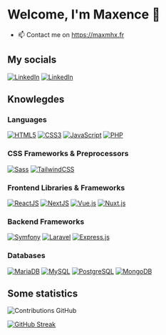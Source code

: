# Welcome, I'm Maxence 👋

- 📫 Contact me on <https://maxmhx.fr>

## My socials

[![LinkedIn](https://img.shields.io/badge/-GitHub-000?&logo=GitHub&logoColor=FFF)](https://github.com/MaxenceMahieux)
[![LinkedIn](https://img.shields.io/badge/-LinkedIn-000?&logo=LinkedIn&logoColor=0A66C2)](https://linkedin.com/in/maxence-mahieux)
## Knowlegdes

### Languages
[![HTML5](https://img.shields.io/badge/-HTML5-000?&logo=HTML5&logoColor=E34F26)](https://www.w3.org/html/)
[![CSS3](https://img.shields.io/badge/-CSS3-000?&logo=CSS3&logoColor=1572B6)](https://developer.mozilla.org/fr/docs/Web/CSS)
[![JavaScript](https://img.shields.io/badge/-JavaScript-000?&logo=JavaScript&logoColor=F7DF1E)](https://developer.mozilla.org/en-US/docs/Web/JavaScript)
[![PHP](https://img.shields.io/badge/-PHP-000?&logo=PHP&logoColor=777BB4)](https://www.php.net)

### CSS Frameworks & Preprocessors
[![Sass](https://img.shields.io/badge/-Sass-000?&logo=Sass&logoColor=CC6699)](https://sass-lang.com)
[![TailwindCSS](https://img.shields.io/badge/-TailwindCSS-000?&logo=TailwindCSS&logoColor=38BDF8)](https://tailwindcss.com)

### Frontend Libraries & Frameworks
[![ReactJS](https://img.shields.io/badge/-React-000?&logo=React&logoColor=58C4DC)](https://fr.legacy.reactjs.org/)
[![NextJS](https://img.shields.io/badge/-Next.js-000?&logo=Next.js&logoColor=white)](https://nextjs.org/)
[![Vue.js](https://img.shields.io/badge/-Vue.js-000?&logo=Vue.js&logoColor=4FC08D)](https://vuejs.org/)
[![Nuxt.js](https://img.shields.io/badge/-Nuxt.js-000?&logo=Nuxt.js&logoColor=00DC82)](https://nuxtjs.org/)

### Backend Frameworks
[![Symfony](https://img.shields.io/badge/-Symfony-000?&logo=Symfony&logoColor=white)](https://symfony.com/)
[![Laravel](https://img.shields.io/badge/-Laravel-000?&logo=Laravel&logoColor=FF2D20)](https://laravel.com/)
[![Express.js](https://img.shields.io/badge/-Express.js-000?&logo=Express.js&logoColor=00DC82)](https://expressjs.com/fr/)

### Databases
[![MariaDB](https://img.shields.io/badge/-MariaDB-000?&logo=MariaDB&logoColor=003545)](https://mariadb.org/)
[![MySQL](https://img.shields.io/badge/-MySQL-000?&logo=MySQL&logoColor=4479A1)](https://www.mysql.com/)
[![PostgreSQL](https://img.shields.io/badge/-PostgreSQL-000?&logo=PostgreSQL&logoColor=4169E1)](https://www.postgresql.org)
[![MongoDB](https://img.shields.io/badge/-MongoDB-000?&logo=MongoDB&logoColor=00ED64)](https://www.mongodb.com/fr-fr)


## Some statistics

![Contributions GitHub](https://github-readme-stats.vercel.app/api?username=MaxenceMahieux&custom_title=Contributions%20GitHub&show_icons=true&locale=fr&count_private=true&hide=stars,issues&bg_color=0d1117&hide_border=true&icon_color=6AA6F8&text_color=CCCCCC&title_color=8A8A8A)

[![GitHub Streak](https://github-readme-streak-stats.herokuapp.com?user=MaxenceMahieux&hide_border=true&locale=fr&background=0d1117&ring=52BFEA&stroke=52BFEA&fire=52BFEA&sideNums=FFF&currStreakLabel=FFF&sideLabels=FFF&dates=FFF&currStreakNum=FFF)](https://git.io/streak-stats)
